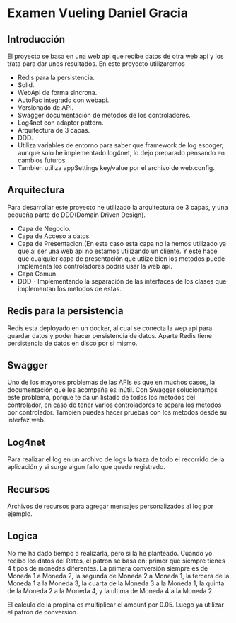 # Examen Vueling Daniel Gracia

## Introducción
El proyecto se basa en una web api que recibe datos de otra web api y los trata para dar unos resultados. En este proyecto utilizaremos 
* Redis para la persistencia.
* Solid.
* WebApi de forma sincrona.
* AutoFac integrado con webapi.
* Versionado de API.
* Swagger documentación de metodos de los controladores.
* Log4net con adapter pattern.
* Arquitectura de 3 capas.
* DDD.
* Utiliza variables de entorno para saber que framework de log escoger, aunque solo he implementado log4net, lo dejo preparado pensando en cambios futuros.
* Tambien utiliza appSettings key/value por el archivo de web.config.

## Arquitectura
Para desarrollar este proyecto he utilizado la arquitectura de 3 capas, y una pequeña parte de DDD(Domain Driven Design).
* Capa de Negocio.
* Capa de Acceso a datos.
* Capa de Presentacion.(En este caso esta capa no la hemos utilizado ya que al ser una web api no estamos utilizando un cliente. Y este hace que cualquier 
  capa de presentación que utlize bien los metodos puede implementa los controladores podria usar la web api.
* Capa Comun.
* DDD - Implementando la separación de las interfaces de los clases que implementan los metodos de estas.

## Redis para la persistencia
Redis esta deployado en un docker, al cual se conecta la wep api para guardar datos y poder hacer persistencia de datos. 
Aparte Redis tiene persistencia de datos en disco por si mismo.

## Swagger 
Uno de los mayores problemas de las APIs es que en muchos casos, la documentación que les acompaña es inútil. Con Swagger solucionamos este problema,
porque te da un listado de todos los metodos del controlador, en caso de tener varios controladores te separa los metodos por controlador. Tambien 
puedes hacer pruebas con los metodos desde su interfaz web.

## Log4net
Para realizar el log en un archivo de logs la traza de todo el recorrido de la aplicación y si surge algun fallo que quede registrado.

## Recursos
Archivos de recursos para agregar mensajes personalizados al log por ejemplo.

## Logica 
No me ha dado tiempo a realizarla, pero si la he planteado. Cuando yo recibo los datos del Rates, el patron se basa en:
primer que siempre tienes 4 tipos de monedas diferentes. La primera conversión siempre es de Moneda 1 a Moneda 2, la segunda de Moneda 2 a Moneda 1, la tercera de la Moneda 1 a la Moneda 3,  la cuarta de la Moneda 3 a la Moneda 1, la quinta de la Moneda 2 a la Moneda 4, y la ultima de Moneda 4 a la Moneda 2.
  
El calculo de la propina es multiplicar el amount por 0.05. Luego ya utilizar el patron de conversion.



